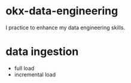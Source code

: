 # okx-data-engineering
I practice to enhance my data engineering skills.

# data ingestion
- full load
- incremental load